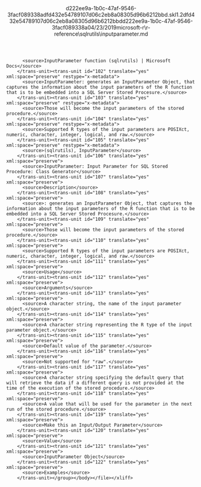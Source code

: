 <?xml version="1.0"?><xliff version="1.2" xmlns="urn:oasis:names:tc:xliff:document:1.2" xmlns:xsi="http://www.w3.org/2001/XMLSchema-instance" xsi:schemaLocation="urn:oasis:names:tc:xliff:document:1.2 xliff-core-1.2-transitional.xsd"><file datatype="xml" original="inputparameter.md" source-language="en-US" target-language="en-US"><header><tool tool-id="mdxliff" tool-name="mdxliff" tool-version="1.0-1931010" tool-company="Microsoft" /><xliffext:skl_file_name xmlns:xliffext="urn:microsoft:content:schema:xliffextensions">d222ee9a-1b0c-47af-9546-3facf089338adfd432e54789107d06c2eb8a08305d96b6212bbd.skl</xliffext:skl_file_name><xliffext:version xmlns:xliffext="urn:microsoft:content:schema:xliffextensions">1.2</xliffext:version><xliffext:ms.openlocfilehash xmlns:xliffext="urn:microsoft:content:schema:xliffextensions">dfd432e54789107d06c2eb8a08305d96b6212bbd</xliffext:ms.openlocfilehash><xliffext:ms.sourcegitcommit xmlns:xliffext="urn:microsoft:content:schema:xliffextensions">d222ee9a-1b0c-47af-9546-3facf089338a</xliffext:ms.sourcegitcommit><xliffext:ms.lasthandoff xmlns:xliffext="urn:microsoft:content:schema:xliffextensions">04/23/2019</xliffext:ms.lasthandoff><xliffext:ms.openlocfilepath xmlns:xliffext="urn:microsoft:content:schema:xliffextensions">microsoft-r\r-reference\sqlrutils\inputparameter.md</xliffext:ms.openlocfilepath></header><body><group id="content" extype="content"><trans-unit id="101" translate="yes" xml:space="preserve" restype="x-metadata">
          <source>InputParameter function (sqlrutils) | Microsoft Docs</source>
        </trans-unit><trans-unit id="102" translate="yes" xml:space="preserve" restype="x-metadata">
          <source>InputParameter: generates an InputParameter Object, that captures the information about the input parameters of the R function that is to be embedded into a SQL Server Stored Procesure.</source>
        </trans-unit><trans-unit id="103" translate="yes" xml:space="preserve" restype="x-metadata">
          <source>Those will become the input parameters of the stored procedure.</source>
        </trans-unit><trans-unit id="104" translate="yes" xml:space="preserve" restype="x-metadata">
          <source>Supported R types of the input parameters are POSIXct, numeric, character, integer, logical, and raw.</source>
        </trans-unit><trans-unit id="105" translate="yes" xml:space="preserve" restype="x-metadata">
          <source>(sqlrutils), InputParameter</source>
        </trans-unit><trans-unit id="106" translate="yes" xml:space="preserve">
          <source>InputParameter: Input Parameter for SQL Stored Procedure: Class Generator</source>
        </trans-unit><trans-unit id="107" translate="yes" xml:space="preserve">
          <source>Description</source>
        </trans-unit><trans-unit id="108" translate="yes" xml:space="preserve">
          <source>: generates an InputParameter Object, that captures the information about the input parameters of the R function that is to be embedded into a SQL Server Stored Procesure.</source>
        </trans-unit><trans-unit id="109" translate="yes" xml:space="preserve">
          <source>Those will become the input parameters of the stored procedure.</source>
        </trans-unit><trans-unit id="110" translate="yes" xml:space="preserve">
          <source>Supported R types of the input parameters are POSIXct, numeric, character, integer, logical, and raw.</source>
        </trans-unit><trans-unit id="111" translate="yes" xml:space="preserve">
          <source>Usage</source>
        </trans-unit><trans-unit id="112" translate="yes" xml:space="preserve">
          <source>Arguments</source>
        </trans-unit><trans-unit id="113" translate="yes" xml:space="preserve">
          <source>A character string, the name of the input parameter object.</source>
        </trans-unit><trans-unit id="114" translate="yes" xml:space="preserve">
          <source>A character string representing the R type of the input parameter object.</source>
        </trans-unit><trans-unit id="115" translate="yes" xml:space="preserve">
          <source>Default value of the parameter.</source>
        </trans-unit><trans-unit id="116" translate="yes" xml:space="preserve">
          <source>Not supported for "raw".</source>
        </trans-unit><trans-unit id="117" translate="yes" xml:space="preserve">
          <source>A character string specifying the default query that will retrieve the data if a different query is not provided at the time of the execution of the stored procedure.</source>
        </trans-unit><trans-unit id="118" translate="yes" xml:space="preserve">
          <source>A value that will be used for the parameter in the next run of the stored procedure.</source>
        </trans-unit><trans-unit id="119" translate="yes" xml:space="preserve">
          <source>Make this an Input/Output Parameter</source>
        </trans-unit><trans-unit id="120" translate="yes" xml:space="preserve">
          <source>Value</source>
        </trans-unit><trans-unit id="121" translate="yes" xml:space="preserve">
          <source>InputParameter Object</source>
        </trans-unit><trans-unit id="122" translate="yes" xml:space="preserve">
          <source>Examples</source>
        </trans-unit></group></body></file></xliff>